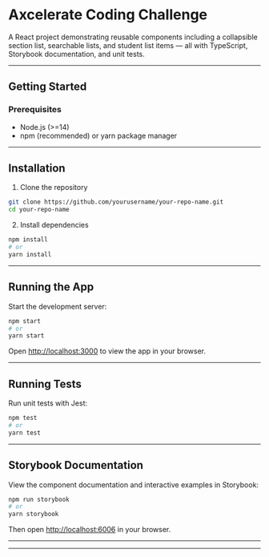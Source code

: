 # Axcelerate Coding Challenge

A React project demonstrating reusable components including a collapsible section list, searchable lists, and student list items — all with TypeScript, Storybook documentation, and unit tests.

---

## Getting Started

### Prerequisites

- Node.js (>=14)
- npm (recommended) or yarn package manager

---

## Installation

1. Clone the repository

```bash
git clone https://github.com/yourusername/your-repo-name.git
cd your-repo-name
```

2. Install dependencies

```bash
npm install
# or
yarn install
```

---

## Running the App

Start the development server:

```bash
npm start
# or
yarn start
```

Open [http://localhost:3000](http://localhost:3000) to view the app in your browser.

---

## Running Tests

Run unit tests with Jest:

```bash
npm test
# or
yarn test
```

---

## Storybook Documentation

View the component documentation and interactive examples in Storybook:

```bash
npm run storybook
# or
yarn storybook
```

Then open [http://localhost:6006](http://localhost:6006) in your browser.

---
---

